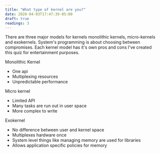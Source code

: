 ```yaml
---
title: "What type of kernel are you?"
date: 2020-04-03T17:47:39-05:00
draft: true
readings: 3
---
```


There are three major models for kernels monolithic kernels, micro-kernels and exokernels. System's programming is about choosing between compromises. Each kernel model has it's own pros and cons I've created this quiz for entertainment purposes. 

Monolithic Kernel
- One api
- Multiplexing resources
- Unpredictable performance

Micro kernel
- Limited API
- Many tasks are run out in user space
- More complex to write

Exokernel
- No difference between user and kernel space
- Multiplexes hardware once
- System level things like managing memory are used for libraries
- Allows application specific policies for memory
